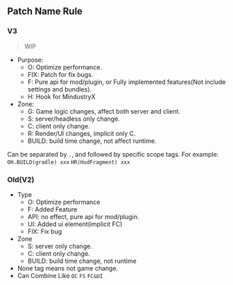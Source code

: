 ## Patch Name Rule
### V3
> WIP
* Purpose: 
  * O: Optimize performance.
  * FIX: Patch for fix bugs.
  * F: Pure api for mod/plugin, or Fully implemented features(Not include settings and bundles).
  * H: Hook for MindustryX
* Zone:
  * G: Game logic changes, affect both server and client.
  * S: server/headless only change.
  * C: client only change.
  * R: Render/UI changes, implicit only C.
  * BUILD: build time change, not affect runtime.

Can be separated by `.`, and followed by specific scope tags. 
For example: `OH.BUILD(gradle) xxx` `HR(HudFragment) xxx` 

### Old(V2)
* Type
    * O: Optimize performance
    * F: Added Feature
    * API: no effect, pure api for mod/plugin.
    * UI: Added ui element(implicit FC)
    * FIX: Fix bug
* Zone
    * S: server only change.
    * C: client only change.
    * BUILD: build time change, not runtime
* None tag means not game change.
* Can Combine Like `OC` `FS` `FC&UI`